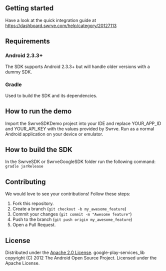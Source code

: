 Getting started
---------------
Have a look at the quick integration guide at https://dashboard.swrve.com/help/category/20127113

Requirements
------------
### Android 2.3.3+
The SDK supports Android 2.3.3+ but will handle older versions with a dummy SDK.

### Gradle
Used to build the SDK and its dependencies.

How to run the demo
-------------------
Import the SwrveSDKDemo project into your IDE and replace YOUR_APP_ID and YOUR_API_KEY with the values provided by Swrve. Run as a normal Android application on your device or emulator.

How to build the SDK
--------------------
In the SwrveSDK or SwrveGoogleSDK folder run the following command:
`gradle jarRelease`

Contributing
------------
We would love to see your contributions! Follow these steps:

1. Fork this repository.
2. Create a branch (`git checkout -b my_awesome_feature`)
3. Commit your changes (`git commit -m "Awesome feature"`)
4. Push to the branch (`git push origin my_awesome_feature`)
5. Open a Pull Request.

License
-------
Distributed under the [Apache 2.0 License](LICENSE).
google-play-services_lib copyright (C) 2012 The Android Open Source Project. Licensed under the Apache License.